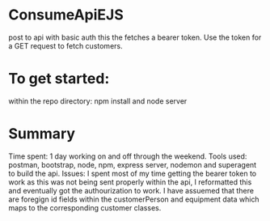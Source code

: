 # ConsumeApiEJS
post to api with basic auth this the fetches a bearer token.
Use the token for a GET request to fetch customers.

# To get started:
within the repo directory: npm install
and
node server


# Summary
Time spent: 1 day working on and off through the weekend.
Tools used: postman, bootstrap, node, npm, express server, nodemon and superagent to build the api.
Issues: I spent most of my time getting the bearer token to work as this was not being sent properly within the api, I reformatted this and eventually got the authourization to work. 
I have assuemed that there are foregign id fields within the customerPerson and equipment data which maps to the corresponding customer classes.


